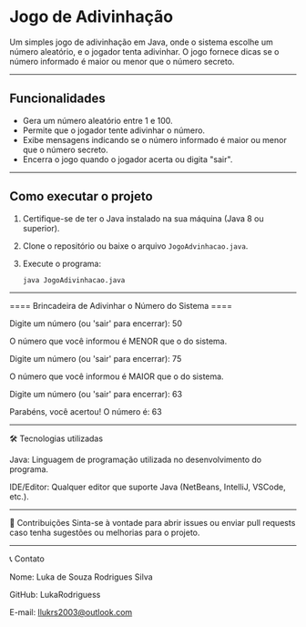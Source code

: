 # Jogo de Adivinhação

Um simples jogo de adivinhação em Java, onde o sistema escolhe um número aleatório, e o jogador tenta adivinhar. O jogo fornece dicas se o número informado é maior ou menor que o número secreto.

---

## Funcionalidades

- Gera um número aleatório entre 1 e 100.
- Permite que o jogador tente adivinhar o número.
- Exibe mensagens indicando se o número informado é maior ou menor que o número secreto.
- Encerra o jogo quando o jogador acerta ou digita "sair".

---

## Como executar o projeto

1. Certifique-se de ter o Java instalado na sua máquina (Java 8 ou superior).

2.  Clone o repositório ou baixe o arquivo `JogoAdvinhacao.java`.

3. Execute o programa:
   ```bash
   java JogoAdivinhacao.java

---

==== Brincadeira de Adivinhar o Número do Sistema ====

Digite um número (ou 'sair' para encerrar): 50

O número que você informou é MENOR que o do sistema.

Digite um número (ou 'sair' para encerrar): 75

O número que você informou é MAIOR que o do sistema.

Digite um número (ou 'sair' para encerrar): 63

Parabéns, você acertou! O número é: 63

---

🛠️ Tecnologias utilizadas

Java: Linguagem de programação utilizada no desenvolvimento do programa.

IDE/Editor: Qualquer editor que suporte Java (NetBeans, IntelliJ, VSCode, etc.).


---

🤝 Contribuições
Sinta-se à vontade para abrir issues ou enviar pull requests caso tenha sugestões ou melhorias para o projeto.

---

📞 Contato

Nome: Luka de Souza Rodrigues Silva

GitHub: LukaRodriguess

E-mail: llukrs2003@outlook.com
